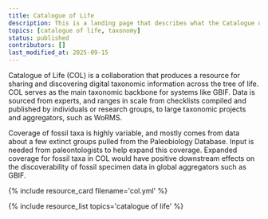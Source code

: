 ```yaml
---
title: Catalogue of Life
description: This is a landing page that describes what the Catalogue of Life is and why it is important in the context of paleo data. You can dive deeper via the links to related resources aggregated here.
topics: [catalogue of life, taxonomy]
status: published
contributors: []
last_modified_at: 2025-09-15
---
```


Catalogue of Life (COL) is a collaboration that produces a resource for sharing and discovering digital taxonomic information across the tree of life. COL serves as the main taxonomic backbone for systems like GBIF. Data is sourced from experts, and ranges in scale from checklists compiled and published by individuals or research groups, to large taxonomic projects and aggregators, such as WoRMS.

Coverage of fossil taxa is highly variable, and mostly comes from data about a few extinct groups pulled from the Paleobiology Database. Input is needed from paleontologists to help expand this coverage. Expanded coverage for fossil taxa in COL would have positive downstream effects on the discoverability of fossil specimen data in global aggregators such as GBIF.

{% include resource_card filename='col.yml' %}

{% include resource_list topics='catalogue of life' %}
